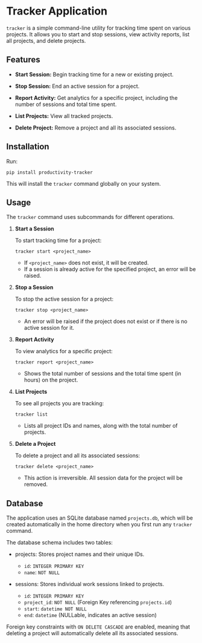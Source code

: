 # Tracker Application
`tracker` is a simple command-line utility for tracking time spent on various projects. It allows you to start and stop sessions, view activity reports, list all projects, and delete projects.

## Features
- **Start Session:** Begin tracking time for a new or existing project.

- **Stop Session:** End an active session for a project.

- **Report Activity:** Get analytics for a specific project, including the number of sessions and total time spent.

- **List Projects:** View all tracked projects.

- **Delete Project:** Remove a project and all its associated sessions.

## Installation
Run:
```
pip install productivity-tracker
```
This will install the `tracker` command globally on your system.

## Usage
The `tracker` command uses subcommands for different operations.

1. **Start a Session**

    To start tracking time for a project:
    ```
    tracker start <project_name>
    ```
    - If `<project_name>` does not exist, it will be created.
    - If a session is already active for the specified project, an error will be raised.

2. **Stop a Session**

    To stop the active session for a project:
    ```
    tracker stop <project_name>
    ```
    - An error will be raised if the project does not exist or if there is no active session for it.

3. **Report Activity**

    To view analytics for a specific project:
    ```
    tracker report <project_name>
    ```
    - Shows the total number of sessions and the total time spent (in hours) on the project.

4. **List Projects**

    To see all projects you are tracking:
    ```
    tracker list
    ```
    - Lists all project IDs and names, along with the total number of projects.

5. **Delete a Project**

    To delete a project and all its associated sessions:
    ```
    tracker delete <project_name>
    ```
    - This action is irreversible. All session data for the project will be removed.

## Database
The application uses an SQLite database named `projects.db`, which will be created automatically in the home directory when you first run any `tracker` command.

The database schema includes two tables:
- projects: Stores project names and their unique IDs.
    - `id`: `INTEGER PRIMARY KEY`
    - `name`: `NOT NULL`

- sessions: Stores individual work sessions linked to projects.
    - `id`: `INTEGER PRIMARY KEY`
    - `project_id`: `NOT NULL` (Foreign Key referencing `projects.id`)
    - `start`: `datetime NOT NULL`
    - `end`: `datetime` (NULLable, indicates an active session)

Foreign key constraints with `ON DELETE CASCADE` are enabled, meaning that deleting a project will automatically delete all its associated sessions.